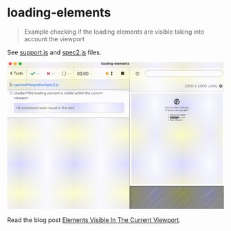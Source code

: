 # loading-elements

> Example checking if the loading elements are visible taking into account the viewport

See [support.js](./cypress/support/index.js) and [spec2.js](./cypress/integration/spec2.js) files.

![Checking the loading elements in the current viewport](./images/loading.gif)

Read the blog post [Elements Visible In The Current Viewport](https://glebbahmutov.com/blog/visible-in-the-viewport/).
